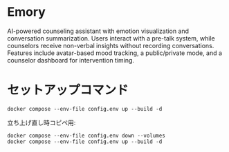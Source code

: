 # Emory
AI-powered counseling assistant with emotion visualization and conversation summarization. Users interact with a pre-talk system, while counselors receive non-verbal insights without recording conversations. Features include avatar-based mood tracking, a public/private mode, and a counselor dashboard for intervention timing.


# セットアップコマンド
```
docker compose --env-file config.env up --build -d
```

立ち上げ直し時コピペ用: 
```
docker compose --env-file config.env down --volumes 
docker compose --env-file config.env up --build -d
```

